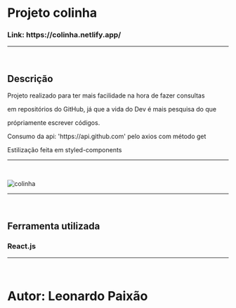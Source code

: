 <h1>Projeto colinha</h1>
<h3>Link: https://colinha.netlify.app/</h3>
<hr>
<br>
<h2>Descrição</h2>
<p>Projeto realizado para ter mais facilidade na hora de fazer consultas</p>
<p>em repositórios do GitHub, já que a vida do Dev é mais pesquisa do que</p>
<p>própriamente escrever códigos.</p>
<p>Consumo da api: 'https://api.github.com' pelo axios com método get</p>
<p>Estilização feita em styled-components</p>
<hr>
<br>

![colinha](https://user-images.githubusercontent.com/90721193/159130839-daba4b8e-b16f-4d0b-8e53-d72181e05d27.png)

<hr>
<br>

<H2>Ferramenta utilizada</h2>
<h3>React.js</h3>

<hr>
<br>

<h1>Autor: Leonardo Paixão</h1>
